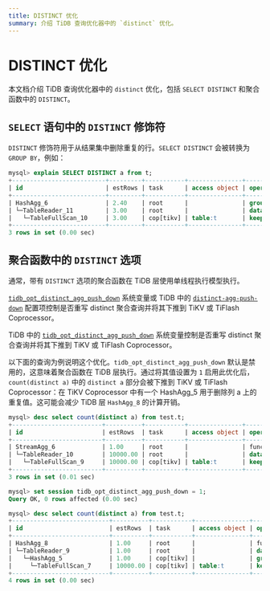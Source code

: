 ```yaml
---
title: DISTINCT 优化
summary: 介绍 TiDB 查询优化器中的 `distinct` 优化。
---
```


# DISTINCT 优化

本文档介绍 TiDB 查询优化器中的 `distinct` 优化，包括 `SELECT DISTINCT` 和聚合函数中的 `DISTINCT`。

## `SELECT` 语句中的 `DISTINCT` 修饰符

`DISTINCT` 修饰符用于从结果集中删除重复的行。`SELECT DISTINCT` 会被转换为 `GROUP BY`，例如：

```sql
mysql> explain SELECT DISTINCT a from t;
+--------------------------+---------+-----------+---------------+-------------------------------------------------------+
| id                       | estRows | task      | access object | operator info                                         |
+--------------------------+---------+-----------+---------------+-------------------------------------------------------+
| HashAgg_6                | 2.40    | root      |               | group by:test.t.a, funcs:firstrow(test.t.a)->test.t.a |
| └─TableReader_11         | 3.00    | root      |               | data:TableFullScan_10                                 |
|   └─TableFullScan_10     | 3.00    | cop[tikv] | table:t       | keep order:false, stats:pseudo                        |
+--------------------------+---------+-----------+---------------+-------------------------------------------------------+
3 rows in set (0.00 sec)
```

## 聚合函数中的 `DISTINCT` 选项

通常，带有 `DISTINCT` 选项的聚合函数在 TiDB 层使用单线程执行模型执行。

<CustomContent platform="tidb">

[`tidb_opt_distinct_agg_push_down`](/system-variables.md#tidb_opt_distinct_agg_push_down) 系统变量或 TiDB 中的 [`distinct-agg-push-down`](/tidb-configuration-file.md#distinct-agg-push-down) 配置项控制是否重写 distinct 聚合查询并将其下推到 TiKV 或 TiFlash Coprocessor。

</CustomContent>

<CustomContent platform="tidb-cloud">

TiDB 中的 [`tidb_opt_distinct_agg_push_down`](/system-variables.md#tidb_opt_distinct_agg_push_down) 系统变量控制是否重写 distinct 聚合查询并将其下推到 TiKV 或 TiFlash Coprocessor。

</CustomContent>

以下面的查询为例说明这个优化。`tidb_opt_distinct_agg_push_down` 默认是禁用的，这意味着聚合函数在 TiDB 层执行。通过将其值设置为 `1` 启用此优化后，`count(distinct a)` 中的 `distinct a` 部分会被下推到 TiKV 或 TiFlash Coprocessor：在 TiKV Coprocessor 中有一个 HashAgg_5 用于删除列 a 上的重复值。这可能会减少 TiDB 层 `HashAgg_8` 的计算开销。

```sql
mysql> desc select count(distinct a) from test.t;
+-------------------------+----------+-----------+---------------+------------------------------------------+
| id                      | estRows  | task      | access object | operator info                            |
+-------------------------+----------+-----------+---------------+------------------------------------------+
| StreamAgg_6             | 1.00     | root      |               | funcs:count(distinct test.t.a)->Column#4 |
| └─TableReader_10        | 10000.00 | root      |               | data:TableFullScan_9                     |
|   └─TableFullScan_9     | 10000.00 | cop[tikv] | table:t       | keep order:false, stats:pseudo           |
+-------------------------+----------+-----------+---------------+------------------------------------------+
3 rows in set (0.01 sec)

mysql> set session tidb_opt_distinct_agg_push_down = 1;
Query OK, 0 rows affected (0.00 sec)

mysql> desc select count(distinct a) from test.t;
+---------------------------+----------+-----------+---------------+------------------------------------------+
| id                        | estRows  | task      | access object | operator info                            |
+---------------------------+----------+-----------+---------------+------------------------------------------+
| HashAgg_8                 | 1.00     | root      |               | funcs:count(distinct test.t.a)->Column#3 |
| └─TableReader_9           | 1.00     | root      |               | data:HashAgg_5                           |
|   └─HashAgg_5             | 1.00     | cop[tikv] |               | group by:test.t.a,                       |
|     └─TableFullScan_7     | 10000.00 | cop[tikv] | table:t       | keep order:false, stats:pseudo           |
+---------------------------+----------+-----------+---------------+------------------------------------------+
4 rows in set (0.00 sec)
```
